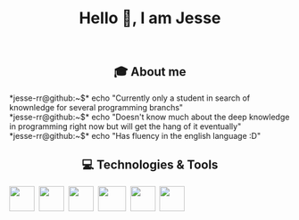 <h1 align="center"> Hello 👋, I am Jesse️ </h1>
<br>

<h2 align="center"> 🎓 About me </h2>
*jesse-rr@github:~$* echo "Currently only a student in search of knownledge for several programming branchs" <br>
*jesse-rr@github:~$* echo "Doesn't know much about the deep knowledge in programming right now but will get the hang of it eventually" <br>
*jesse-rr@github:~$* echo "Has fluency in the english language :D" <br>

<h2 align="center"> 💻 Technologies & Tools </h2>
<div>
  ️<img src="https://cdn.jsdelivr.net/gh/devicons/devicon@latest/icons/java/java-original.svg" width="45" height="45"/>&nbsp;
  <img src="https://cdn.jsdelivr.net/gh/devicons/devicon@latest/icons/spring/spring-original.svg" width="45" height="45"/>&nbsp;
  <img src="https://cdn.jsdelivr.net/gh/devicons/devicon@latest/icons/postgresql/postgresql-original.svg" width="45" height="45"/>&nbsp;
  <img src="https://cdn.jsdelivr.net/gh/devicons/devicon@latest/icons/git/git-original.svg" width="50" height="45"/>&nbsp;
  <img src="https://cdn.jsdelivr.net/gh/devicons/devicon@latest/icons/docker/docker-original-wordmark.svg" width="45" height="45"/>&nbsp;
  <img src="https://cdn.jsdelivr.net/gh/devicons/devicon@latest/icons/linux/linux-original.svg" width="45" height="45"/>
  <!--
  <img src="https://cdn.jsdelivr.net/gh/devicons/devicon@latest/icons/redis/redis-original.svg" width="30" height="30"/>&nbsp;
  <img src="https://cdn.jsdelivr.net/gh/devicons/devicon@latest/icons/postman/postman-original.svg" width="30" height="30"/>&nbsp;
  <img src="https://cdn.jsdelivr.net/gh/devicons/devicon@latest/icons/css3/css3-original-wordmark.svg" width="30" height="30"/>&nbsp;
  <img src="https://cdn.jsdelivr.net/gh/devicons/devicon@latest/icons/html5/html5-original-wordmark.svg" width="30" height="30"/>&nbsp;
  <img src="https://cdn.jsdelivr.net/gh/devicons/devicon@latest/icons/javascript/javascript-original.svg" width="30" height="30"/>&nbsp;
  <img src="https://cdn.jsdelivr.net/gh/devicons/devicon@latest/icons/apachekafka/apachekafka-original.svg" width="30" height="30"/>&nbsp;
  <img src="https://cdn.jsdelivr.net/gh/devicons/devicon@latest/icons/rabbitmq/rabbitmq-original.svg" width="30" height="30"/>&nbsp;
  <img src="https://cdn.jsdelivr.net/gh/devicons/devicon@latest/icons/angular/angular-original.svg" width="30" height="30"/> 
  -->
</div>
